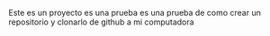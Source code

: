 Este es un proyecto es una prueba es una prueba de como crear un repositorio y clonarlo de github a mi computadora
